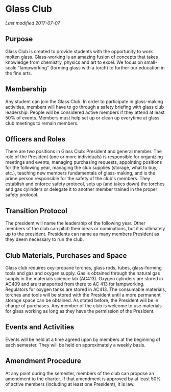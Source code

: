 # Glass Club
*Last modified 2017-07-07*

## Purpose
Glass Club is created to provide students with the opportunity to work molten glass. Glass-working is an amazing fusion of concepts that takes knowledge from chemistry, physics and art to excel. We focus on small-scale "lampworking" (forming glass with a torch) to further our education in the fine arts.

## Membership
Any student can join the Glass Club. In order to participate in glass-making activities, members will have to go through a safety briefing with glass club leadership. People will be considered active members if they attend at least 50% of events. Members must help set up or clean up everytime at glass club meetings to remain members.

## Officers and Roles
There are two positions in Glass Club: President and general member. The role of the President (one or more individuals) is responsible for organizing meetings and events, managing purchasing requests, appointing positions for the following year, managing the club supplies (storage, what to buy, etc.), teaching new members fundamentals of glass-making, and is the prime person responsible for the safety of the club's members. They establish and enforce safety protocol, sets up (and takes down) the torches and gas cylinders or delegate it to another member trained in the proper safety protocol.

## Transition Protocol
The president will name the leadership of the following year. Other members of the club can pitch their ideas or nominations, but it is ultimately up to the president. Presidents can name as many members President as they deem necessary to run the club.

## Club Materials, Purchases and Space
Glass club requires oxy-propane torches, glass rods, tubes, glass-forming tools and gas and oxygen supply. Gas is obtained through the natural gas supply in the materials science lab (AC413). Oxygen cylinders are stored in AC409 and are transported from there to AC 413 for lampworking. Regulators for oxygen tanks are stored in AC413. The consumable materials, torches and tools will be stored with the President until a more permanent storage space can be obtained. As stated before, the President will be in charge of purchases. Any member of the club is welcome to use materials for glass working as long as they have the permission of the President.

## Events and Activities
Events will be held at a time agreed upon by members at the beginning of each semester. They will be held on approximately a weekly basis.

## Amendment Procedure
At any point during the semester, members of the club can propose an amendment to the charter. If that amendment is approved by at least 50% of active members (including at least one President), it is law.
